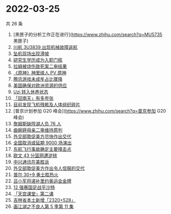 # 2022-03-25

共 26 条

<!-- BEGIN ZHIHUSEARCH -->
<!-- 最后更新时间 Fri Mar 25 2022 17:09:02 GMT+0800 (China Standard Time) -->
1. [黑匣子的分析工作正在进行](https://www.zhihu.com/search?q=MU5735 黑匣子)
1. [川航 3U3839 出现机械故障返航](https://www.zhihu.com/search?q=四川航空)
1. [坠机现场出现滑坡](https://www.zhihu.com/search?q=坠机现场山体滑坡)
1. [研究生学历成为入职门槛](https://www.zhihu.com/search?q=研究生学历)
1. [拉姆被烧伤致死案二审结果](https://www.zhihu.com/search?q=拉姆被烧伤致死案)
1. [《原神》神里绫人 PV 原神](https://www.zhihu.com/search?q=原神)
1. [腾讯游戏未成年占比骤降](https://www.zhihu.com/search?q=腾讯游戏)
1. [美国确保对欧洲资源的供应](https://www.zhihu.com/search?q=美国供应)
1. [Uzi 转入休养状态](https://www.zhihu.com/search?q=uzi)
1. [「回南天」有多夸张](https://www.zhihu.com/search?q=回南天)
1. [目前发现飞机残骸及人体组织碎片](https://www.zhihu.com/search?q=东航飞行事故进展)
1. [普京计划参加 G20 峰会](https://www.zhihu.com/search?q=普京参加 G20 峰会)
1. [詹姆斯缺阵湖人负 76 人](https://www.zhihu.com/search?q=湖人)
1. [曲婉婷母亲二审维持原判](https://www.zhihu.com/search?q=曲婉婷)
1. [外交部敦促美方尽快作出交代](https://www.zhihu.com/search?q=美方涉乌生物实验室)
1. [全国取消或延期 9000 场演出](https://www.zhihu.com/search?q=取消演出)
1. [东航飞行事故确定主要撞击点](https://www.zhihu.com/search?q=确定坠机事故主要撞击点)
1. [欧文 43 分篮网遭逆转](https://www.zhihu.com/search?q=篮网)
1. [中兴通讯在美胜诉](https://www.zhihu.com/search?q=中兴通讯)
1. [外交部敦促美方作出令人信服的交代](https://www.zhihu.com/search?q=外交部敦促美方)
1. [普尔 30+9 勇士胜热火](https://www.zhihu.com/search?q=勇士)
1. [吕小军将递补里约奥运会金牌](https://www.zhihu.com/search?q=吕小军递补金牌)
1. [12 强赛国足战平沙特](https://www.zhihu.com/search?q=国足)
1. [「天宫课堂」第二课](https://www.zhihu.com/search?q=天宫课堂)
1. [吉林省本土新增「2320+528」](https://www.zhihu.com/search?q=吉林疫情)
1. [画江湖之不良人第 5 季第 11 集](https://www.zhihu.com/search?q=画江湖之不良人)
<!-- END ZHIHUSEARCH -->
